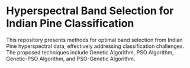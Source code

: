 # Hyperspectral Band Selection for Indian Pine Classification
This repository presents methods for optimal band selection from Indian Pine hyperspectral data, effectively addressing classification challenges. The proposed techniques include Genetic Algorithm, PSO Algorithm, Genetic-PSO Algorithm, and PSO-Genetic Algorithm.
